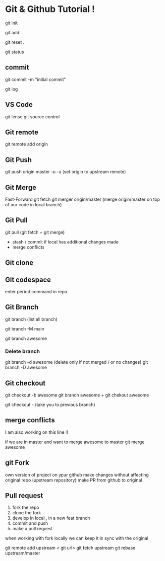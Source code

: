 # Git & Github Tutorial !

git init

git add .

git reset . 

git status


## commit

 git commit -m "initial commit"

 git log

## VS Code 
  git lense
  git source control

## Git remote

git remote add origin <git url>



## Git Push

git push origin master -u 
-u (set origin to upstream remote)


## Git Merge

Fast-Forward
git fetch
git merger origin/master   (merge origin/master on top of our code in local branch)

## Git Pull
git pull (git fetch + git merge)

 - stash / commit if local has additional changes made
 - merge conflicts 

## Git clone

## Git codespace

enter period command in repo
.

## Git Branch

git branch (list all branch)

git branch -M main

git branch awesome

### Delete branch
git branch -d awesome (delete only if not merged / or no changes)
git branch -D awesome

## Git checkout

git checkout -b awesome
git branch awesome + git chekout awesome 

git checkout - (take you to previous branch)


## merge conflicts

I am also working on this line !!

if we are in master and want to merge awesome to master
git merge awesome


## git Fork

own version of project on ypur github
make changes without affecting original repo (upstream repository)
make PR from github to original

## Pull request
1. fork the repo
2. clone the fork
3. develop in local , in a new feat branch
4. commit and push
5. make a pull request

when working with fork locally we can keep it in sync with the original

git remote add upstream < git url>
git fetch upstream
git rebase upstream/master 


